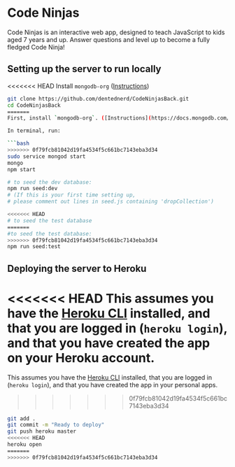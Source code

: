 # Code Ninjas

Code Ninjas is an interactive web app, designed to teach JavaScript to kids aged 7 years and up. Answer questions and level up to become a fully fledged Code Ninja!

## Setting up the server to run locally

<<<<<<< HEAD
Install `mongodb-org` ([Instructions](https://docs.mongodb.com/manual/administration/install-community/))

```bash
git clone https://github.com/dentednerd/CodeNinjasBack.git
cd CodeNinjasBack
=======
First, install `mongodb-org`. ([Instructions](https://docs.mongodb.com/manual/administration/install-community/))

In terminal, run:

```bash
>>>>>>> 0f79fcb81042d19fa4534f5c661bc7143eba3d34
sudo service mongod start
mongo
npm start

# to seed the dev database:
npm run seed:dev
# (If this is your first time setting up,
# please comment out lines in seed.js containing 'dropCollection')

<<<<<<< HEAD
# to seed the test database
=======
#to seed the test database:
>>>>>>> 0f79fcb81042d19fa4534f5c661bc7143eba3d34
npm run seed:test
```

## Deploying the server to Heroku

<<<<<<< HEAD
This assumes you have the [Heroku CLI](https://devcenter.heroku.com/articles/heroku-cli) installed, and that you are logged in (`heroku login`), and that you have created the app on your Heroku account.
=======
This assumes you have the [Heroku CLI](https://devcenter.heroku.com/articles/heroku-cli) installed, that you are logged in (`heroku login`), and that you have created the app in your personal apps.
>>>>>>> 0f79fcb81042d19fa4534f5c661bc7143eba3d34

```bash
git add .
git commit -m "Ready to deploy"
git push heroku master
<<<<<<< HEAD
heroku open
=======
>>>>>>> 0f79fcb81042d19fa4534f5c661bc7143eba3d34
```
